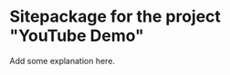 Sitepackage for the project "YouTube Demo"
==============================================================

Add some explanation here.
